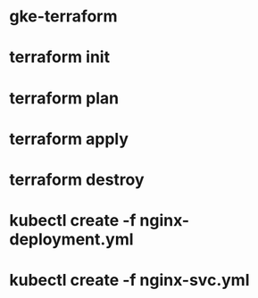 # gke-terraform

# terraform init
# terraform plan
# terraform apply
# terraform destroy

# kubectl create -f nginx-deployment.yml

# kubectl create -f nginx-svc.yml
